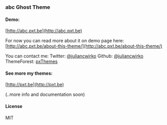 ### abc Ghost Theme

#### Demo:
[http://abc.pxt.be](http://abc.pxt.be)

For now you can read more about it on demo page here: [http://abc.pxt.be/about-this-theme/](http://abc.pxt.be/about-this-theme/)

You can contact me:
Twitter: [@juliancwirko](https://twitter.com/JulianCwirko)
Github: [@juliancwirko](https://github.com/juliancwirko)
ThemeForest: [pxThemes](http://themeforest.net/user/pxThemes)

#### See more my themes:
[http://pxt.be](http://pxt.be)

(..more info and documentation soon)

#### License

MIT